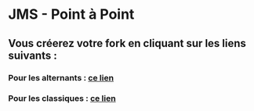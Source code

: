 # JMS - Point à Point
## Vous créerez votre fork en cliquant sur les liens suivants :
### Pour les alternants : <a href='https://classroom.github.com/a/2lOwkK4p'>ce lien</a>
### Pour les classiques : <a href='https://classroom.github.com/a/e3bcj7f_'>ce lien</a>


